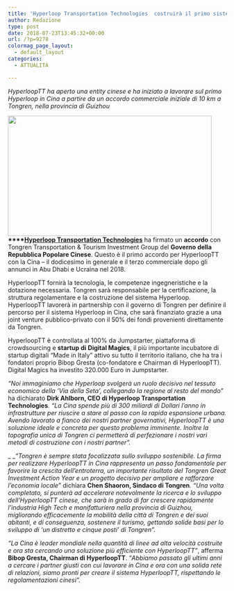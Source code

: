 ```yaml
---
title: 'Hyperloop Transportation Technologies  costruirà il primo sistema Hyperloop della Cina'
author: Redazione
type: post
date: 2018-07-23T13:45:32+00:00
url: /?p=9278
colormag_page_layout:
  - default_layout
categories:
  - ATTUALITÀ

---
```

_HyperloopTT ha aperto una entity cinese e ha iniziato a lavorare sul primo Hyperloop in Cina a partire da un accordo commerciale iniziale di 10 km a Tongren, nella provincia di Guizhou_

**<img decoding="async" loading="lazy" class=" wp-image-9279 alignleft" src="https://progressonline.it/wp-content/uploads/2018/07/HyperloopTT-China-Capsule_low-300x177.jpg" alt="" width="469" height="277" />****<u>Hyperloop Transportation Technologies</u>** ha firmato un **accordo** con Tongren Transportation & Tourism Investment Group del **Governo della Repubblica Popolare Cinese**. Questo è il primo accordo per HyperloopTT con la Cina – il dodicesimo in generale e il terzo commerciale dopo gli annunci in Abu Dhabi e Ucraina nel 2018.

HyperloopTT fornirà la tecnologia, le competenze ingegneristiche e la dotazione necessaria. Tongren sarà responsabile per la certificazione, la struttura regolamentare e la costruzione del sistema Hyperloop. HyperloopTT lavorerà in partnership con il governo di Tongren per definire il percorso per il sistema Hyperloop in Cina, che sarà finanziato grazie a una joint venture pubblico-privato con il 50% dei fondi provenienti direttamente da Tongren.

HyperloopTT è controllata al 100% da Jumpstarter, piattaforma di crowdsourcing e **startup di** **Digital Magics**, il più importante incubatore di startup digitali “Made in Italy” attivo su tutto il territorio italiano, che ha tra i fondatori proprio Bibop Gresta (co-fondatore e Chairman di HyperloopTT). Digital Magics ha investito 320.000 Euro in Jumpstarter.

_“Noi immaginiamo che Hyperloop svolgerà un ruolo decisivo nel tessuto economico della ‘Via della Seta’, collegando la regione al resto del mondo”_ ha dichiarato **Dirk Ahlborn, CEO di Hyperloop Transportation Technologies**. _“La Cina spende più di 300 miliardi di Dollari l’anno in infrastrutture per riuscire a stare al passo con la rapida espansione urbana. Avendo lavorato a fianco dei nostri partner governativi, HyperloopTT è una soluzione ideale e concreta per questo problema imminente. Inoltre la topografia unica di Tongren ci permetterà di perfezionare i nostri vari metodi di costruzione con i nostri partner”._

_ __“Tongren è sempre stata focalizzata sullo sviluppo sostenibile. La firma per realizzare HyperloopTT in Cina rappresenta un passo fondamentale per favorire la crescita dell&#8217;entroterra, un importante risultato del Tongren Great Investment Action Year e un progetto decisivo per ampliare e rafforzare l’economia locale”_ dichiara  **Chen Shaoron, Sindaco di Tongren**_. “Una volta completato, si punterà ad accelerare notevolmente la ricerca e lo sviluppo dell’HyperloopTT cinese, che sarà in grado di far crescere rapidamente l&#8217;industria High Tech e manifatturiera nella provincia di Guizhou, migliorando efficacemente la mobilità della città di Tongren e dei suoi abitanti, e di conseguenza, sostenere il turismo, gettando solide basi per lo sviluppo di ‘un distretto e cinque posti’ di Tongren”._ 

_“La Cina è leader mondiale nella quantità di linee ad alta velocità costruite e ora sta cercando una soluzione più efficiente con HyperloopTT”_, afferma **Bibop Gresta, Chairman di HyperloopTT**. “_Abbiamo passato gli ultimi anni a cercare i partner giusti con cui lavorare in Cina e ora con una solida rete di relazioni, siamo pronti per creare il sistema HyperloopTT, rispettando le regolamentazioni cinesi”._

&nbsp;

&nbsp;